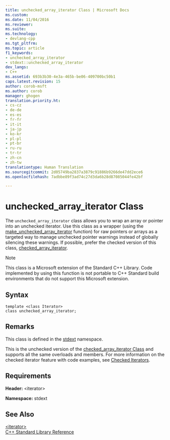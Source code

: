```yaml
---
title: unchecked_array_iterator Class | Microsoft Docs
ms.custom: 
ms.date: 11/04/2016
ms.reviewer: 
ms.suite: 
ms.technology:
- devlang-cpp
ms.tgt_pltfrm: 
ms.topic: article
f1_keywords:
- unchecked_array_iterator
- stdext::unchecked_array_iterator
dev_langs:
- C++
ms.assetid: 693b3b30-4e3a-465b-be06-409700bc50b1
caps.latest.revision: 15
author: corob-msft
ms.author: corob
manager: ghogen
translation.priority.ht:
- cs-cz
- de-de
- es-es
- fr-fr
- it-it
- ja-jp
- ko-kr
- pl-pl
- pt-br
- ru-ru
- tr-tr
- zh-cn
- zh-tw
translationtype: Human Translation
ms.sourcegitcommit: 2d05749ba2837a3879c91886b9266de47dd2ece6
ms.openlocfilehash: 7adbbe89f3ad74c27d3da6b28d87085044fe42bf

---
```

# unchecked_array_iterator Class
The `unchecked_array_iterator` class allows you to wrap an array or pointer into an unchecked iterator. Use this class as a wrapper (using the [make_unchecked_array_iterator](../standard-library/iterator-functions.md#make_unchecked_array_iterator) function) for raw pointers or arrays as a targeted way to manage unchecked pointer warnings instead of globally silencing these warnings. If possible, prefer the checked version of this class, [checked_array_iterator](../standard-library/checked-array-iterator-class.md).  
  
> [!NOTE]
>  This class is a Microsoft extension of the Standard C++ Library. Code implemented by using this function is not portable to C++ Standard build environments that do not support this Microsoft extension.  
  
## Syntax  
  
```
template <class Iterator>  
class unchecked_array_iterator;
```  
  
## Remarks  
 This class is defined in the [stdext](../standard-library/stdext-namespace.md) namespace.  
  
 This is the unchecked version of the [checked_array_iterator Class](../standard-library/checked-array-iterator-class.md) and supports all the same overloads and members. For more information on the checked iterator feature with code examples, see [Checked Iterators](../standard-library/checked-iterators.md).  
  
## Requirements  
 **Header:** \<iterator>  
  
 **Namespace:** stdext  
  
## See Also  
 [\<iterator>](../standard-library/iterator.md)   
 [C++ Standard Library Reference](../standard-library/cpp-standard-library-reference.md)






<!--HONumber=Jan17_HO1-->


